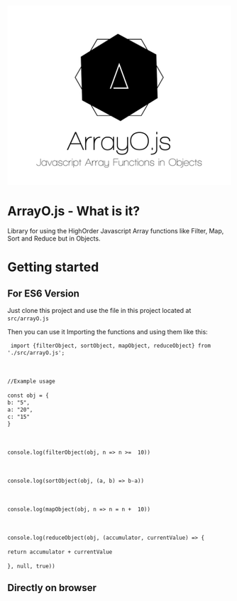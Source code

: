 
![enter image description here](https://raw.githubusercontent.com/bonillas/arrayO/master/logo/ArrayO.png)

# ArrayO.js - What is it?

 Library for using the HighOrder Javascript Array functions  like Filter, Map, Sort  and Reduce but in Objects.

# Getting started

## For ES6 Version
Just clone this project and use the file in this project located at `src/arrayO.js`

Then you can use it Importing the functions and using them like this:

     import {filterObject, sortObject, mapObject, reduceObject} from  './src/arrayO.js';
    
      
    
    //Example usage
    
    const obj = {
    b: "5",
    a: "20",
    c: "15"
    }
    
      
    
    console.log(filterObject(obj, n => n >=  10))
    
      
    
    console.log(sortObject(obj, (a, b) => b-a))
    
      
    
    console.log(mapObject(obj, n => n = n +  10))
    
      
    
    console.log(reduceObject(obj, (accumulator, currentValue) => {
    
    return accumulator + currentValue
    
    }, null, true))

## Directly on browser
